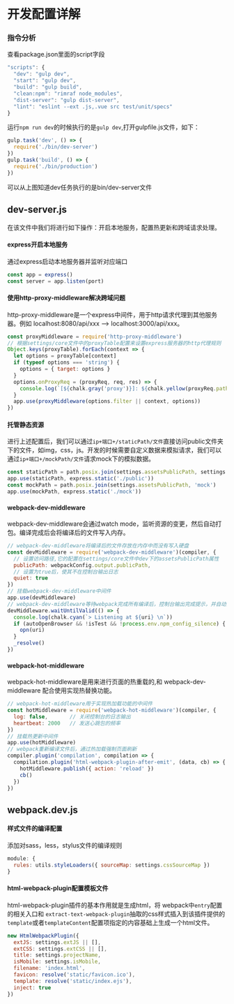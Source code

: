 # 开发配置详解

### 指令分析
  查看package.json里面的script字段
```javascript
"scripts": {
  "dev": "gulp dev",
  "start": "gulp dev",
  "build": "gulp build",
  "clean:npm": "rimraf node_modules",
  "dist-server": "gulp dist-server",
  "lint": "eslint --ext .js,.vue src test/unit/specs"
}
```
  运行`npm run dev`的时候执行的是`gulp dev`,打开gulpfile.js文件，如下：
```javascript
gulp.task('dev', () => {
  require('./bin/dev-server')
})
gulp.task('build', () => {
  require('./bin/production')
})
```
  可以从上图知道dev任务执行的是bin/dev-server文件

## dev-server.js
  在该文件中我们将进行如下操作：开启本地服务，配置热更新和跨域请求处理。
#### express开启本地服务
  通过express启动本地服务器并监听对应端口

```javascript
const app = express()
const server = app.listen(port)
```

#### 使用http-proxy-middleware解决跨域问题
  http-proxy-middleware是一个express中间件，用于http请求代理到其他服务器。例如 localhost:8080/api/xxx  -->  localhost:3000/api/xxx。

```javascript
const proxyMiddleware = require('http-proxy-middleware')
// 根据settings/core文件中的proxyTable配置来设置express服务器的http代理规则
Object.keys(proxyTable).forEach(context => {
  let options = proxyTable[context]
  if (typeof options === 'string') {
    options = { target: options }
  }
  options.onProxyReq = (proxyReq, req, res) => {
    console.log(`[${chalk.gray('proxy')}]: ${chalk.yellow(proxyReq.path)}`)
  }
  app.use(proxyMiddleware(options.filter || context, options))
})
```

#### 托管静态资源
  进行上述配置后，我们可以通过`ip+端口+/staticPath/文件`直接访问public文件夹下的文件，如img，css，js。开发的时候需要自定义数据来模拟请求，我们可以通过`ip+端口+/mockPath/文件`请求mock下的模拟数据。
```javascript
const staticPath = path.posix.join(settings.assetsPublicPath, settings.assetsSubDir)
app.use(staticPath, express.static('./public'))
const mockPath = path.posix.join(settings.assetsPublicPath, 'mock')
app.use(mockPath, express.static('./mock'))
```

#### webpack-dev-middleware
  webpack-dev-middleware会通过watch mode，监听资源的变更，然后自动打包。编译完成后会将编译后的文件写入内存。

```javascript
// webpack-dev-middleware将编译后的文件存放在内存中而没有写入硬盘
const devMiddleware = require('webpack-dev-middleware')(compiler, {
  // 设置访问路径,它的配置在settings/core文件中dev下的assetsPublicPath属性
  publicPath: webpackConfig.output.publicPath,
  // 设置为true后，使其不在控制台输出日志
  quiet: true   
})
// 挂载webpack-dev-middleware中间件
app.use(devMiddleware)
// webpack-dev-middleware等待webpack完成所有编译后，控制台输出完成提示，并自动打开浏览器渲染页面
devMiddleware.waitUntilValid(() => {
  console.log(chalk.cyan(`> Listening at ${uri} \n`))
  if (autoOpenBrowser && !isTest && !process.env.npm_config_silence) {
    opn(uri)
  }
  _resolve()
})
```

#### webpack-hot-middleware
  webpack-hot-middleware是用来进行页面的热重载的,和 webpack-dev-middleware 配合使用实现热替换功能。

```javascript
// webpack-hot-middleware用于实现热加载功能的中间件
const hotMiddleware = require('webpack-hot-middleware')(compiler, {
  log: false,       // 关闭控制台的日志输出
  heartbeat: 2000   // 发送心跳包的频率
})
// 挂载热更新中间件
app.use(hotMiddleware)
// webpack重新编译文件后，通过热加载强制页面刷新
compiler.plugin('compilation', compilation => {
  compilation.plugin('html-webpack-plugin-after-emit', (data, cb) => {
    hotMiddleware.publish({ action: 'reload' })
    cb()
  })
})
```

## webpack.dev.js

#### 样式文件的编译配置
  添加对sass，less，stylus文件的编译规则
```javascript
module: {
  rules: utils.styleLoaders({ sourceMap: settings.cssSourceMap })
}
```

#### html-webpack-plugin配置模板文件
  html-webpack-plugin插件的基本作用就是生成html，将 webpack中`entry`配置的相关入口和 `extract-text-webpack-plugin`抽取的css样式插入到该插件提供的`template`或者`templateContent`配置项指定的内容基础上生成一个html文件。

```javascript
new HtmlWebpackPlugin({
  extJS: settings.extJS || [],
  extCSS: settings.extCSS || [],
  title: settings.projectName,
  isMobile: settings.isMobile,
  filename: 'index.html',
  favicon: resolve('static/favicon.ico'),
  template: resolve('static/index.ejs'),
  inject: true
})
```
